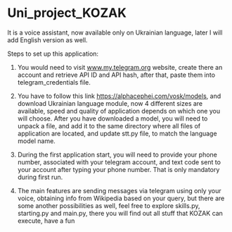 # Uni_project_KOZAK
It is a voice assistant, now available only on Ukrainian language, later I will add English version as well.

Steps to set up this application:

1. You would need to visit www.my.telegram.org website, create there an account and retrieve API ID and API hash, 
after that, paste them into telegram_credentials file.

2. You have to follow this link https://alphacephei.com/vosk/models, and download Ukrainian language module, 
now 4 different sizes are available, speed and quality of application depends on which one you will choose.
After you have downloaded a model, you will need to unpack a file, and add it to the same directory where all files of application are located, 
and update stt.py file, to match the language model name.

3. During the first application start, you will need to provide your phone number, associated with your telegram account, 
and text code sent to your account after typing your phone number. That is only mandatory during first run.

4. The main features are sending messages via telegram using only your voice, obtaining info from Wikipedia based on your query, 
but there are some another possibilities as well, feel free to explore skills.py, starting.py and main.py, 
there you will find out all stuff that KOZAK can execute, have a fun

